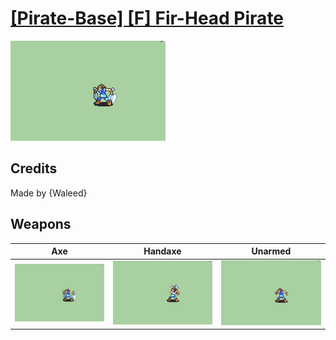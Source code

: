 # [\[Pirate-Base\] \[F\] Fir-Head Pirate](./%5BPirate-Base%5D%20%5BF%5D%20Fir-Head%20Pirate)

<img src="./3.%20Axe/Axe_000.png" alt="[Pirate-Base] [F] Fir-Head Pirate standing" />

## Credits

Made by {Waleed}

## Weapons


|Axe |Handaxe |Unarmed |
|  :---: | :---: | :---: |
| <img alt="Axe animation" src="./3.%20Axe/Axe.gif" /> | <img alt="Handaxe animation" src="./4.%20Handaxe/Handaxe.gif" /> | <img alt="Unarmed animation" src="./8.%20Unarmed/Unarmed.gif" /> |
